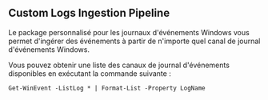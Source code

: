## Custom Logs Ingestion Pipeline

Le package personnalisé pour les journaux d'événements Windows vous permet d'ingérer des événements à partir de n'importe quel canal de journal d'événements Windows. 

Vous pouvez obtenir une liste des canaux de journal d'événements disponibles en exécutant la commande suivante :

```
Get-WinEvent -ListLog * | Format-List -Property LogName
```
